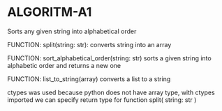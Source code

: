 # ALGORITM-A1
Sorts any given string into alphabetical order


FUNCTION: split(string: str):
    converts string into an array
    
FUNCTION: sort_alphabetical_order(string: str)
    sorts a given string into alphabetic order and returns a new one
    
FUNCTION: list_to_string(array)
    converts a list to a string
    
    
ctypes was used because python does not have array type, with ctypes imported we can specify return type for function split( string: str )

    
